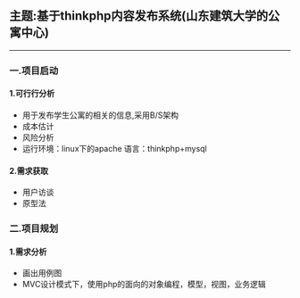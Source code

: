 ## 主题:基于thinkphp内容发布系统(山东建筑大学的公寓中心)

----
### 一.项目启动
#### 1.可行行分析
 - 用于发布学生公寓的相关的信息,采用B/S架构
 - 成本估计
 - 风险分析
 - 运行环境：linux下的apache 语言：thinkphp+mysql
#### 2.需求获取
 - 用户访谈
 - 原型法
### 二.项目规划
#### 1.需求分析
 - 画出用例图
 - MVC设计模式下，使用php的面向的对象编程，模型，视图，业务逻辑
